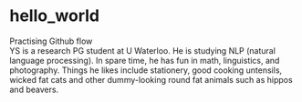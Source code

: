 # hello_world
Practising Github flow \
YS is a research PG student at U Waterloo. He is studying NLP (natural language processing). In spare time, he has fun in math, linguistics, and photography. Things he likes include stationery, good cooking untensils, wicked fat cats and other dummy-looking round fat animals such as hippos and beavers.

